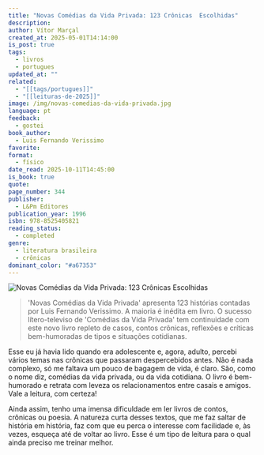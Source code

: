```yaml
---
title: "Novas Comédias da Vida Privada: 123 Crônicas  Escolhidas"
description:
author: Vítor Marçal
created_at: 2025-05-01T14:14:00
is_post: true
tags:
  - livros
  - portugues
updated_at: ""
related:
  - "[[tags/portugues]]"
  - "[[leituras-de-2025]]"
image: /img/novas-comedias-da-vida-privada.jpg
language: pt
feedback:
  - gostei
book_author:
  - Luis Fernando Verissimo
favorite:
format:
  - físico
date_read: 2025-10-11T14:45:00
is_book: true
quote:
page_number: 344
publisher:
  - L&Pm Editores
publication_year: 1996
isbn: 978-8525405821
reading_status:
  - completed
genre:
  - literatura brasileira
  - crônicas
dominant_color: "#a67353"
---
```


![Novas Comédias da Vida Privada: 123 Crônicas Escolhidas](img/novas-comedias-da-vida-privada.jpg)

> 'Novas Comédias da Vida Privada' apresenta 123 histórias contadas por Luis Fernando Verissimo. A maioria é inédita em livro. O sucesso lítero-televiso de 'Comédias da Vida Privada' tem continuidade com este novo livro repleto de casos, contos crônicas, reflexões e críticas bem-humoradas de tipos e situações cotidianas.

Esse eu já havia lido quando era adolescente e, agora, adulto, percebi vários temas nas crônicas que passaram despercebidos antes. Não é nada complexo, só me faltava um pouco de bagagem de vida, é claro. São, como o nome diz, comédias da vida privada, ou da vida cotidiana. O livro é bem-humorado e retrata com leveza os relacionamentos entre casais e amigos. Vale a leitura, com certeza!

Ainda assim, tenho uma imensa dificuldade em ler livros de contos, crônicas ou poesia. A natureza curta desses textos, que me faz saltar de história em história, faz com que eu perca o interesse com facilidade e, às vezes, esqueça até de voltar ao livro. Esse é um tipo de leitura para o qual ainda preciso me treinar melhor.